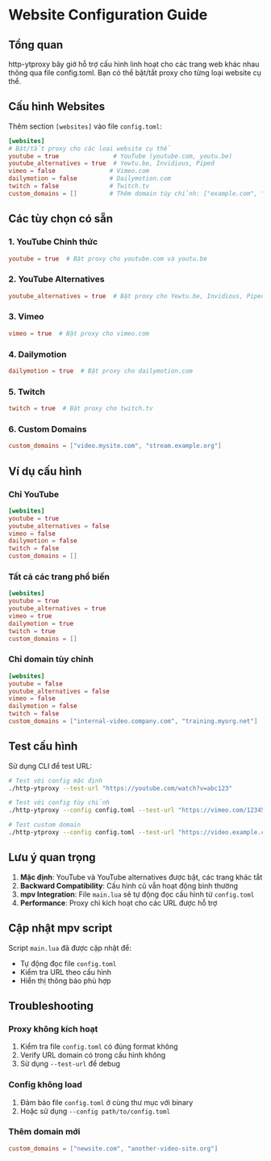 # Website Configuration Guide

## Tổng quan

http-ytproxy bây giờ hỗ trợ cấu hình linh hoạt cho các trang web khác nhau thông qua file config.toml. Bạn có thể bật/tắt proxy cho từng loại website cụ thể.

## Cấu hình Websites

Thêm section `[websites]` vào file `config.toml`:

```toml
[websites]
# Bật/tắt proxy cho các loại website cụ thể
youtube = true               # YouTube (youtube.com, youtu.be)
youtube_alternatives = true  # Yewtu.be, Invidious, Piped
vimeo = false               # Vimeo.com
dailymotion = false         # Dailymotion.com
twitch = false              # Twitch.tv
custom_domains = []         # Thêm domain tùy chỉnh: ["example.com", "video.site.com"]
```

## Các tùy chọn có sẵn

### 1. YouTube Chính thức
```toml
youtube = true  # Bật proxy cho youtube.com và youtu.be
```

### 2. YouTube Alternatives
```toml
youtube_alternatives = true  # Bật proxy cho Yewtu.be, Invidious, Piped
```

### 3. Vimeo
```toml
vimeo = true  # Bật proxy cho vimeo.com
```

### 4. Dailymotion
```toml
dailymotion = true  # Bật proxy cho dailymotion.com
```

### 5. Twitch
```toml
twitch = true  # Bật proxy cho twitch.tv
```

### 6. Custom Domains
```toml
custom_domains = ["video.mysite.com", "stream.example.org"]
```

## Ví dụ cấu hình

### Chỉ YouTube
```toml
[websites]
youtube = true
youtube_alternatives = false
vimeo = false
dailymotion = false
twitch = false
custom_domains = []
```

### Tất cả các trang phổ biến
```toml
[websites]
youtube = true
youtube_alternatives = true
vimeo = true
dailymotion = true
twitch = true
custom_domains = []
```

### Chỉ domain tùy chỉnh
```toml
[websites]
youtube = false
youtube_alternatives = false
vimeo = false
dailymotion = false
twitch = false
custom_domains = ["internal-video.company.com", "training.myorg.net"]
```

## Test cấu hình

Sử dụng CLI để test URL:

```bash
# Test với config mặc định
./http-ytproxy --test-url "https://youtube.com/watch?v=abc123"

# Test với config tùy chỉnh
./http-ytproxy --config config.toml --test-url "https://vimeo.com/12345"

# Test custom domain
./http-ytproxy --config config.toml --test-url "https://video.example.com/stream"
```

## Lưu ý quan trọng

1. **Mặc định**: YouTube và YouTube alternatives được bật, các trang khác tắt
2. **Backward Compatibility**: Cấu hình cũ vẫn hoạt động bình thường
3. **mpv Integration**: File `main.lua` sẽ tự động đọc cấu hình từ `config.toml`
4. **Performance**: Proxy chỉ kích hoạt cho các URL được hỗ trợ

## Cập nhật mpv script

Script `main.lua` đã được cập nhật để:
- Tự động đọc file `config.toml`
- Kiểm tra URL theo cấu hình
- Hiển thị thông báo phù hợp

## Troubleshooting

### Proxy không kích hoạt
1. Kiểm tra file `config.toml` có đúng format không
2. Verify URL domain có trong cấu hình không
3. Sử dụng `--test-url` để debug

### Config không load
1. Đảm bảo file `config.toml` ở cùng thư mục với binary
2. Hoặc sử dụng `--config path/to/config.toml`

### Thêm domain mới
```toml
custom_domains = ["newsite.com", "another-video-site.org"]
```
